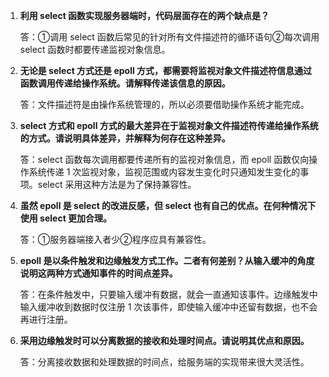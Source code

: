 1. **利用 select 函数实现服务器端时，代码层面存在的两个缺点是？**

   答：①调用 select 函数后常见的针对所有文件描述符的循环语句②每次调用 select 函数时都要传递监视对象信息。

2. **无论是 select 方式还是 epoll 方式，都需要将监视对象文件描述符信息通过函数调用传递给操作系统。请解释传递该信息的原因。**

   答：文件描述符是由操作系统管理的，所以必须要借助操作系统才能完成。

3. **select 方式和 epoll 方式的最大差异在于监视对象文件描述符传递给操作系统的方式。请说明具体差异，并解释为何存在这种差异。**

   答：select 函数每次调用都要传递所有的监视对象信息，而 epoll 函数仅向操作系统传递 1 次监视对象，监视范围或内容发生变化时只通知发生变化的事项。select 采用这种方法是为了保持兼容性。

4. **虽然 epoll 是 select 的改进反感，但 select 也有自己的优点。在何种情况下使用 select 更加合理。**

   答：①服务器端接入者少②程序应具有兼容性。

5. **epoll 是以条件触发和边缘触发方式工作。二者有何差别？从输入缓冲的角度说明这两种方式通知事件的时间点差异。**

   答：在条件触发中，只要输入缓冲有数据，就会一直通知该事件。边缘触发中输入缓冲收到数据时仅注册 1 次该事件，即使输入缓冲中还留有数据，也不会再进行注册。

6. **采用边缘触发时可以分离数据的接收和处理时间点。请说明其优点和原因。**

   答：分离接收数据和处理数据的时间点，给服务端的实现带来很大灵活性。